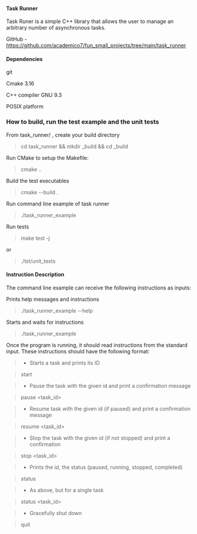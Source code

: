 #### Task Runner
Task Runer is a simple C++ library that allows the user to manage an arbitrary number of asynchronous tasks.

GitHub - https://github.com/academico7/fun_small_projects/tree/main/task_runner

#### Dependencies
git 

Cmake 3.16

C++ compiler GNU 9.3

POSIX platform

### How to build, run the test example and the unit tests
From task_runner/ , create your build directory

>cd task_runner && mkdir _build && cd _build

Run CMake to setup the Makefile:

>cmake .\.

Build the test executables

>cmake --build .

Run command line example of task runner

>./task_runner_example

Run tests

>make test -j 

or

>./tst/unit_tests

#### Instruction Description
The command line example can receive the following instructions as inputs:

Prints help messages and instructions
>./task_runner_example --help

Starts and waits for instructions

>./task_runner_example

Once the program is running, it should read instructions from the standard input. These instructions should have the following format:

>- Starts a task and prints its ID

>start

>- Pause the task with the given id and print a confirmation message

>pause <task_id>

>- Resume task with the given id (if paused) and print a confirmation message

>resume <task_id>

>- Stop the task with the given id (if not stopped) and print a confirmation

>stop <task_id>

>- Prints the id, the status (paused, running, stopped, completed)

>status 

>- As above, but for a single task

>status <task_id>

>- Gracefully shut down

>quit

 